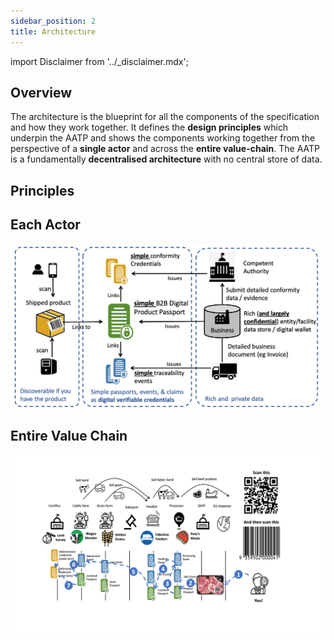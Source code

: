 ```yaml
---
sidebar_position: 2
title: Architecture
---
```


import Disclaimer from '../\_disclaimer.mdx';

<Disclaimer />

## Overview

The architecture is the blueprint for all the components of the specification and how they work together. It defines the **design principles** which underpin the AATP and shows the components working together from the perspective of a **single actor** and across the **entire value-chain**. The AATP is a fundamentally **decentralised architecture** with no central store of data.

## Principles



## Each Actor

![Architecture for issuer](Architecture-actor.png)

## Entire Value Chain

![Architecture for verifier](Architecture-chain.png)

